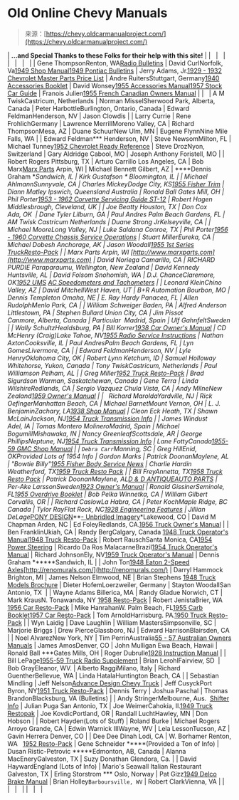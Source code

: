 <!--yml
category: 未分类
date: 2024-05-27 14:56:24
-->

# Old Online Chevy Manuals

> 来源：[https://chevy.oldcarmanualproject.com/](https://chevy.oldcarmanualproject.com/)

| **...and Special Thanks to these Folks for their help with this site!** |
|   |   |   |   |   |   |
| Gene ThompsonRenton, WA[Radio Bulletins](radios/index.htm) | David CurlNorfolk, Va[1949 Shop Manual](shop/1949_51/index.html)[1949 Pontiac Bulletins](bulletins/49psn/index.html) | Jerry Adams, Jr.[1929 - 1932 Chevrolet Master Parts Price List](parts/1929_32/index.html) | Andre RuitersStuttgart, Germany[1940 Accessories Booklet](accessories/40ca/index.html) | David Wonsey[1955 Accessories Manual](accessories/1955cca/index.html)[1957 Stock Car Guide](stuff/57csccg/index.html) | Franois Julien[1955 French Canadian Owners Manual](chevyowner/55coom/index.html) |
|   | A M TwiskCastricum, Netherlands | Norman MisselSherwood Park, Alberta, Canada | Peter HarbottleBurlington, Ontario, Canada | Edward FeldmanHenderson, NV | Jason Clowdis |
| Larry Currie | Rene FrohlichGermany | Lawrence MerrillMoreno Valley, CA | Richard ThompsonMesa, AZ | Duane SchuurNew Ulm, MN | Eugene FlynnNine Mile Falls, WA |
| Edward Feldman*** Henderson, NV | Steve NewsomMilton, FL | Michael Tunney[1952 Chevrolet Ready Reference](parts/1952rrts/index.html) | Steve DrozNyon, Switzerland | Gary Aldridge Cabool, MO | Joseph Anthony Foristell, MO |
| Robert Rogers Pittsburg, TX | Arturo Carrillo Los Angeles, CA | Bob Marx[Marx Parts](http://www.marxparts.com/) Arpin, WI | Michael Bennett Gilbert, AZ | ****Dennis Graham ****Sandwich, IL | Kirk Gustafson * Bloomington, IL |
| Michael AhlmannSunnyvale, CA | Charles MickeyDodge City, KS[1955 Fisher Trim](index.htm) | Diann Matley Ipswich, Queensland
Australia | Ronald Ball Gates Mill, OH | Phil Porter[1953 - 1962 Corvette Servicing Guide ST-12](shop/5362csg/index.html) | Robert Hagen Middlesbrough, Cleveland, UK |
| Joe Beatty Houston, TX | Don Cox Ada, OK  | Dane Tyler Lilburn, GA | Paul Andres Palm Beach Gardens, FL | AM Twisk Castricum Netherlands | Duane Strong JrKelseyville, CA |
| Michael MooreLong Valley, NJ | Luke Saldana Conroe, TX | Phil Porter[1956 - 1960 Corvette Chassis Service Operations](manuals/1956-60ccso/index.html) | Stuart MillerEureka, CA | Michael Dobesh Anchorage, AK | Jason Woodall[1955 1st Series Truck](chevyresto/55index.htm)[Resto-Pack](chevyresto/55index.htm) |
| Marx Parts Arpin, WI [http://www.marxparts.com](http://www.marxparts.com) | David Noriega Camarillo, CA | RICHARD PURDIE Paraparaumu, Wellington,
New Zealand | David Kennedy Huntsville, AL | David Folsom Snohomish, WA | D.J. ChanceClaremore, OK[1952 UMS](bulletins/ums/52UMS3d42501.html) [AC Speedometers and Tachometers](bulletins/ums/52UMS3d42501.html) |
| Leonard KleinChino Valley, AZ | David MitchellWest Haven, UT | B+R Automation Bourbon, MO | Dennis Templeton Omaha, NE | E. Ray Hardy Panacea, FL | Allen RudolphMenlo Park, CA |
| William Schweiger Baden, PA | Alfred Anderson Littlestown, PA | Stephen Bullard Union City, CA | Jim Pissot Canmore, Alberta, Canada | Particular  Madrid, Spain | Ulf GahnfeltSweden |
| Wally SchultzHealdsburg, PA | Bill Korrer[1938 Car Owner's Manual](chevyowner/1938om/index.html) | CD McHenry (Craig)Lake Tahoe, NV[1955 Radio Service Instructions](radios/55ums6d855/index.html) | Nathan AxtonCooksville, IL | Paul AndresPalm Beach Gardens, FL | Lyn GomesLivermore, CA |
| Edward FeldmanHenderson, NV | Lyle HenryOklahoma City, OK | Robert Lynn Ketchum, ID | Samuel Holloway Whitehorse, Yukon, Canada | Tony TwiskCastricum, Netherlands | Paul Williamson Pelham, AL |
| Greg Miller[1952 Truck Resto-Pack](chevyresto/52index.html) | Brad Sigurdson Warman, Saskatchewan, Canada | Gene Terra | Linda WilshireRedlands, CA | Sergio Vazquez Chula Vista, CA | Andy MilneNew Zealand[1959 Owner's Manual](chevyowner/59r1omindex.html) |
|   Richard MaroldaYardville, NJ | Rick OefingerManhattan Beach, CA | Michael BarnetMount Vernon, OH | L. J. BenjaminZachary, LA[1938 Shop Manual](shop/1938/index.html) | Cleon Eck Heath, TX | Shawn McLainJackson, NJ[1954 Truck Transmission Info](booklets/5434smindex.html) |
| James Windust Adel, IA | Tomas Montero MolineroMadrid, Spain | Michael BogumillMishawaka, IN | Nancy GreenleafScottsdale, AR | George PhillipsNeptune, NJ[1954 Truck Transmission Info](booklets/5436smindex.html) | Lane FottyCanada[1955-59 GMC Shop Manual](gmc/5559mm/index.htm) |
| `Debra Carr`Manning, SC | Greg HillEnid, OK*Provided Lots of 1954 Info* | Gordon Marks | Patrick DoonanMaylene, AL | "Bowtie Billy"[1955 Fisher Body Service News](bulletins/55fsn140101.html) | Charlie Hardin Weatherford, TX[1959 Truck Resto Pack](chevyresto/59index.htm) |
| Bill FreyAnnetta, TX[1958 Truck Resto Pack](chevyresto/58index.htm) | Patrick DoonanMaylene, AL[D & D ANTIQUE](http://doonan.home.mindspring.com/)[AUTO PARTS](http://doonan.home.mindspring.com/) | Per-Ake LarssonSweden[1923 Owner's Manual](chevyowner/23omindex.htm) | Ronald GissinerSeminole, FL[1955 Overdrive Booklet](booklets/5513topindex.htm) | Bob Pelka Winnetka, CA | William Gilbert Corvallis, OR |
| Richard CaslowLa Habra, CA | Peter KochMaple Ridge, BC Canada | Tylor RayFlat Rock, NC[1928 Engineering Features](chevyresto/28index.htm) | Jillian DeLage*[PONY DESIGN](http://www.ponydesign.com/)**[- Unbridled Imagery](http://www.ponydesign.com/)*Lakewood, CO | David M Chapman Arden, NC | Ed FoleyRedlands, CA.[1956 Truck Owner's Manual](chevyowner/56tomindex.htm) |
| Ben FranklinUkiah, CA | Randy BergCalgary, Canada [1948 Truck Operator's Manual](chevyowner/48tomindex.htm)[1948 Truck Resto-Pack](chevyresto/48index.htm) | Robert RauschSanta Monica, CA[1954 Power Steering](booklets/5408top00.htm) | Ricardo Da Ros MalacarneBrazil[1954 Truck Operator's Manual](chevyowner/54tomindex.htm) | Richard JohnsonEly, NV[1959 Truck Operator's Manual](chevyowner/59tomindex.htm) | Dennis Graham ******Sandwich, IL |
| John Ton[1948 Eaton 2-Speed Axles](booklets/48eaton01.htm)[http://renomurals.com/](http://renomurals.com/) | Darryl Hammock Brighton, MI | James Nelson Elmwood, NE | Brian Stephens [1948 Truck Models Brochure](brochures/files/48ctb.pdf) | Dieter HofemLoerzweiler, Germany | Stayton WoodallSan Antonio, TX  |
| Wayne Adams Billerica, MA | Randy Gladue Norwich, CT | Mark KrausN. Tonawanda, NY [1958 Resto-Pack](chevyresto/58index.htm) | Robert JenistaBrier, WA [1956 Car Resto-Pack](chevyresto/56index.htm) | Mike HanrahanW. Palm Beach, FL[1955 Carb Booklet](booklets/5525top00.htm)[1957 Car Resto-Pack](chevyresto/57index.htm) | Tom ArnoldHarrisburg. PA.[1950 Truck Resto-Pack](chevyresto/50index.htm) |
| Wyn Laidig | Dave Laughlin | William MastersSimpsonville, SC | Marjorie Briggs | Drew PierceGlassboro, NJ | Edward HarrisonBlairsden, CA |
| Noel AlvarezNew York, NY | Tim PerrinAustralia[55 - 57 Australian Owners Manuals](chevyowner/index.htm#australianom) | James AmosDenver, CO | John Mulligan Ewa Beach, Hawaii | Ronald Ball ***Gates Mills, OH | Roger Dubrulle[1928 Instruction Manual](chevyowner/28cimindex.htm) |
| Bill LePage[1955-59 Truck Radio Supplement](radios/5559srsmindex.htm) | Brian LerohlFairview, SD  | Bob GrayEleanor, WV. | Alberto RaggiMilano, Italy | Richard GuentherBellevue, WA | Linda HatalaHuntington Beach, CA |
| Sebastian Mindling | Jeff Nelson[Advance Design Chevy Truck](http://www.chevytrucks.org/jeff/) | Jeff CusyckPort Byron, NY[1951 Truck Resto-Pack](chevyresto/51index.htm) | Dennis Terry | Joshua Paschal | Thomas BrandonBlacksburg, VA (Bulletins) |
| Andy StringerMelbourne, Aus.  [Shifter Info](miscellaneous/floorshifter1.htm) | Julian Puga San Antonio, TX | Joe WeimerCahokia, Il.[1949 Truck Restopak](chevyresto/49index.htm) | Joe KovdicPortland, OR | Randall LuchtHawley, MN | Don Hobson |
| Robert Hayden(Lots of Stuff) | Roland Burke | Michael Rogers Arroyo Grande, CA | Edwin Warnick IIIWayne, WV | Lela LessonTucson, AZ | Gavin Herrera Denver, CO |
| Dee Dee Dinah Lodi, CA | W. Borhamer Renton, WA   [1952 Resto-Pack](chevyresto/52index.htm) | Gene Schneider *****(Provided a Ton of Info) | Dusan Ristic-Petrovic *****Edmonton, AB, Canada | Alanna MacEneryGalveston, TX | Suzy Donathan Glendora, Ca. |
| David HaywardEngland (Lots of Info) | Mario's Seawall Italian Restaurant Galveston, TX | Erling Storstrom *** Oslo, Norway | Pat Gizz[1949 Delco Brake Manual](1949brakes/index.htm) | Brian Holley`Barboursville, WV` | Robert ClarkVienna, VA |
|   |   |   |  |   |   |